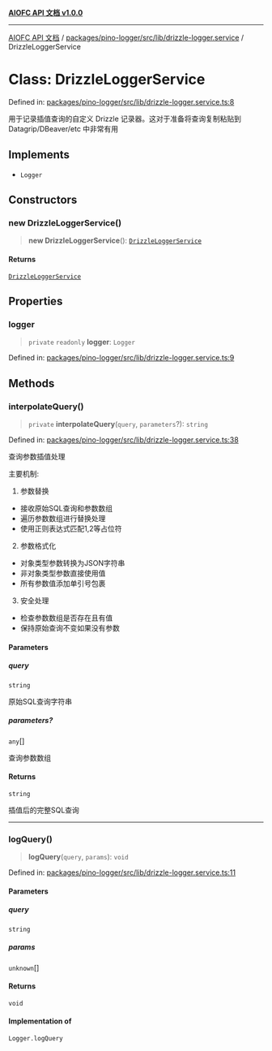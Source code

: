[**AIOFC API 文档 v1.0.0**](../../../../../../README.md)

***

[AIOFC API 文档](../../../../../../modules.md) / [packages/pino-logger/src/lib/drizzle-logger.service](../README.md) / DrizzleLoggerService

# Class: DrizzleLoggerService

Defined in: [packages/pino-logger/src/lib/drizzle-logger.service.ts:8](https://github.com/aiofc-nx/aiofc-server-20250113/blob/c42968e9d610c830827b0ce80268360670d99c8b/packages/pino-logger/src/lib/drizzle-logger.service.ts#L8)

用于记录插值查询的自定义 Drizzle 记录器。这对于准备将查询复制粘贴到 Datagrip/DBeaver/etc 中非常有用

## Implements

- `Logger`

## Constructors

### new DrizzleLoggerService()

> **new DrizzleLoggerService**(): [`DrizzleLoggerService`](DrizzleLoggerService.md)

#### Returns

[`DrizzleLoggerService`](DrizzleLoggerService.md)

## Properties

### logger

> `private` `readonly` **logger**: `Logger`

Defined in: [packages/pino-logger/src/lib/drizzle-logger.service.ts:9](https://github.com/aiofc-nx/aiofc-server-20250113/blob/c42968e9d610c830827b0ce80268360670d99c8b/packages/pino-logger/src/lib/drizzle-logger.service.ts#L9)

## Methods

### interpolateQuery()

> `private` **interpolateQuery**(`query`, `parameters`?): `string`

Defined in: [packages/pino-logger/src/lib/drizzle-logger.service.ts:38](https://github.com/aiofc-nx/aiofc-server-20250113/blob/c42968e9d610c830827b0ce80268360670d99c8b/packages/pino-logger/src/lib/drizzle-logger.service.ts#L38)

查询参数插值处理

主要机制:
1. 参数替换
- 接收原始SQL查询和参数数组
- 遍历参数数组进行替换处理
- 使用正则表达式匹配$1,$2等占位符

2. 参数格式化
- 对象类型参数转换为JSON字符串
- 非对象类型参数直接使用值
- 所有参数值添加单引号包裹

3. 安全处理
- 检查参数数组是否存在且有值
- 保持原始查询不变如果没有参数

#### Parameters

##### query

`string`

原始SQL查询字符串

##### parameters?

`any`[]

查询参数数组

#### Returns

`string`

插值后的完整SQL查询

***

### logQuery()

> **logQuery**(`query`, `params`): `void`

Defined in: [packages/pino-logger/src/lib/drizzle-logger.service.ts:11](https://github.com/aiofc-nx/aiofc-server-20250113/blob/c42968e9d610c830827b0ce80268360670d99c8b/packages/pino-logger/src/lib/drizzle-logger.service.ts#L11)

#### Parameters

##### query

`string`

##### params

`unknown`[]

#### Returns

`void`

#### Implementation of

`Logger.logQuery`
